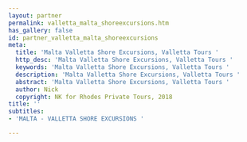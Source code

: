 ```yaml
---
layout: partner
permalink: valletta_malta_shoreexcursions.htm
has_gallery: false
id: partner_valletta_malta_shoreexcursions
meta:
  title: 'Malta Valletta Shore Excursions, Valletta Tours '
  http_desc: 'Malta Valletta Shore Excursions, Valletta Tours '
  keywords: 'Malta Valletta Shore Excursions, Valletta Tours '
  description: 'Malta Valletta Shore Excursions, Valletta Tours '
  abstract: 'Malta Valletta Shore Excursions, Valletta Tours '
  author: Nick
  copyright: NK for Rhodes Private Tours, 2018
title: ''
subtitles:
- 'MALTA - VALLETTA SHORE EXCURSIONS '

---
```

